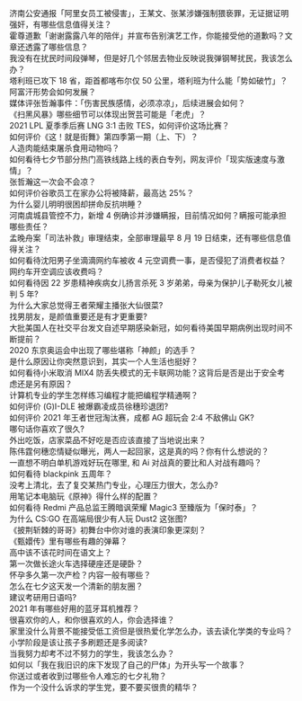 济南公安通报「阿里女员工被侵害」，王某文、张某涉嫌强制猥亵罪，无证据证明强奸，有哪些信息值得关注？  
霍尊道歉「谢谢露露八年的陪伴」并宣布告别演艺工作，你能接受他的道歉吗？文章还透露了哪些信息？  
我没有在扰民时间段弹琴，但是好几个邻居去物业反映说我弹钢琴扰民，我该怎么办？  
塔利班已攻下 18 省，距首都喀布尔仅 50 公里，塔利班为什么能「势如破竹」？阿富汗形势会如何发展？  
媒体评张哲瀚事件：「伤害民族感情，必须凉凉」，后续进展会如何？  
《扫黑风暴》哪些细节可以体现出贺芸可能是「老虎」？  
2021 LPL 夏季季后赛 LNG 3:1 击败 TES，如何评价这场比赛？  
如何评价《这！就是街舞》第四季第一期（上、下）？  
人造肉能结束屠杀食用动物吗？  
如何看待七夕节部分热门高铁线路上线的表白专列，网友评价「现实版速度与激情」？  
张哲瀚这一次会不会凉？  
如何评价谷歌员工在家办公将被降薪，最高达 25%？  
为什么婴儿明明很困却拼命反抗哄睡？  
河南虞城县管控不力，新增 4 例确诊并涉嫌瞒报，目前情况如何？瞒报可能承担哪些责任？  
孟晚舟案「司法补救」审理结束，全部审理最早 8 月 19 日结束，还有哪些信息值得关注？  
如何看待沈阳男子坐滴滴网约车被收 4 元空调费一事，是否侵犯了消费者权益？网约车开空调应该收费吗？  
如何看待因 22 岁患精神疾病女儿扬言杀死 3 岁弟弟，母亲为保护儿子勒死女儿被判 5 年?  
为什么大家总觉得王者荣耀主播张大仙很菜?  
找男朋友，是颜值重要还是有才更重要?  
大批美国人在社交平台发文自述早期感染新冠，如何看待美国早期病例出现时间不断提前？  
2020 东京奥运会中出现了哪些堪称「神颜」的选手？  
是什么原因让你突然意识到，其实一个人生活也挺好？  
如何看待小米取消 MIX4 防丢失模式的无卡联网功能？这背后是否是出于安全考虑还是另有原因？  
计算机专业的学生怎样练习编程才能把编程学精通啊？  
如何评价 (G)I-DLE 被爆霸凌成员徐穗珍退团?  
如何评价 2021 年王者世冠淘汰赛，成都 AG 超玩会 2:4 不敌佛山 GK?  
哪句话你喜欢了很久?  
外出吃饭，店家菜品不好吃是否应该直接了当地说出来？  
陈伟霆何穗恋情疑似曝光，两人一起回家，这是真的吗？你有什么想说的？  
一直想不明白单机游戏好玩在哪里, 和 Ai 对战真的要比和人对战有趣吗？  
如何看待 blackpink 五周年？  
没考上清北，去了复交某热门专业，心理压力很大，怎么办?  
用笔记本电脑玩《原神》得什么样的配置？  
如何看待 Redmi 产品总监王腾暗讽荣耀 Magic3 至臻版为「保时泰」？  
为什么 CS:GO 在高端局很少有人玩 Dust2 这张图?  
《披荆斩棘的哥哥》初舞台中你对谁的表演印象更深刻？  
《甄嬛传》里有哪些有趣的弹幕？  
高中该不该花时间在语文上？  
第一次做长途火车选择硬座还是硬卧？  
怀孕多久第一次产检？内容一般有哪些？  
怎么在七夕这天发一个清新的朋友圈？  
建议考研用日语吗?  
2021 年有哪些好用的蓝牙耳机推荐？  
很喜欢你的人，和你很喜欢的人，你会选择谁？  
家里没什么背景不能接受低工资但是很热爱化学怎么办，该去读化学类的专业吗？  
小学阶段是该让孩子多刷题还是多阅读?  
当我努力却考不过不努力的学生，我该怎么办？  
如何以「我在我旧识的床下发现了自己的尸体」为开头写一个故事？  
你送过或者收到过哪些令人难忘的七夕礼物？  
作为一个没什么诉求的学生党，要不要买很贵的精华？  
